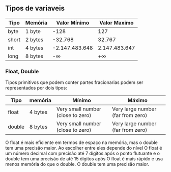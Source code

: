 ## Tipos de variaveis

Tipo | Memória | Valor Mínimo | Valor Maximo|
-----|---------|--------------|-------------|
byte | 1 byte | -128 |127|
short | 2 bytes | -32.768 | 32.767|
int   | 4 bytes  | -2.147.483.648 | 2.147.483.647 |
long  | 8 bytes | -∞  |+∞


### Float, Double
Tipos primitivos que podem conter partes fracionarias podem ser representados por dois tipos:

Tipo | memória | Mínimo | Máximo|
------|----------|---------|-------|
float | 4 bytes | Very small number (close to zero) | Very large number (far from zero)|
double | 8 bytes | Very small number (close to zero) | Very large number (far from zero)|

O float é mais eficiente em termos de espaço na memória, mas o double tem uma precisão maior. Ao escolher entre eles depende do nível
O float é um número decimal com precisão até 7 dígitos após o ponto flutuante e o double tem uma precisão de até 15 dígitos após
O float é mais rápido e usa menos memória do que o double. O double tem uma precisão maior.




